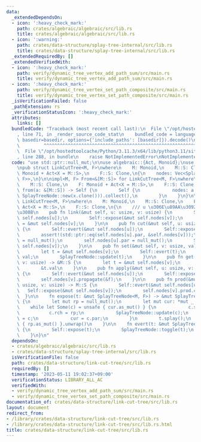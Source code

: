 ```yaml
---
data:
  _extendedDependsOn:
  - icon: ':heavy_check_mark:'
    path: crates/algebraic/algebraic/src/lib.rs
    title: crates/algebraic/algebraic/src/lib.rs
  - icon: ':warning:'
    path: crates/data-structure/splay-tree-internal/src/lib.rs
    title: crates/data-structure/splay-tree-internal/src/lib.rs
  _extendedRequiredBy: []
  _extendedVerifiedWith:
  - icon: ':heavy_check_mark:'
    path: verify/dynamic_tree_vertex_add_path_sum/src/main.rs
    title: verify/dynamic_tree_vertex_add_path_sum/src/main.rs
  - icon: ':heavy_check_mark:'
    path: verify/dynamic_tree_vertex_set_path_composite/src/main.rs
    title: verify/dynamic_tree_vertex_set_path_composite/src/main.rs
  _isVerificationFailed: false
  _pathExtension: rs
  _verificationStatusIcon: ':heavy_check_mark:'
  attributes:
    links: []
  bundledCode: "Traceback (most recent call last):\n  File \"/opt/hostedtoolcache/Python/3.11.3/x64/lib/python3.11/site-packages/onlinejudge_verify/documentation/build.py\"\
    , line 71, in _render_source_code_stat\n    bundled_code = language.bundle(stat.path,\
    \ basedir=basedir, options={'include_paths': [basedir]}).decode()\n          \
    \         ^^^^^^^^^^^^^^^^^^^^^^^^^^^^^^^^^^^^^^^^^^^^^^^^^^^^^^^^^^^^^^^^^^^^^^^^^^^^^^^^^\n\
    \  File \"/opt/hostedtoolcache/Python/3.11.3/x64/lib/python3.11/site-packages/onlinejudge_verify/languages/rust.py\"\
    , line 288, in bundle\n    raise NotImplementedError\nNotImplementedError\n"
  code: "use std::ptr::null_mut;\n\nuse algebraic::{Act, Monoid};\nuse splay_tree_internal::SplayTreeNode;\n\
    \npub struct LinkCutTree<M, F>\nwhere\n    M: Monoid,\n    M::S: Clone,\n    F:\
    \ Monoid + Act<X = M::S>,\n    F::S: Clone,\n{\n    nodes: Vec<SplayTreeNode<M,\
    \ F>>,\n}\n\nimpl<M, F> From<&[M::S]> for LinkCutTree<M, F>\nwhere\n    M: Monoid,\n\
    \    M::S: Clone,\n    F: Monoid + Act<X = M::S>,\n    F::S: Clone,\n{\n    fn\
    \ from(a: &[M::S]) -> Self {\n        Self {\n            nodes: a.iter().map(|x|\
    \ SplayTreeNode::new(x.clone())).collect(),\n        }\n    }\n}\n\nimpl<M, F>\
    \ LinkCutTree<M, F>\nwhere\n    M: Monoid,\n    M::S: Clone,\n    F: Monoid +\
    \ Act<X = M::S>,\n    F::S: Clone,\n{\n    /// u \u306E\u89AA\u3092 v \u306B\u3059\
    \u308B\n    pub fn link(&mut self, u: usize, v: usize) {\n        Self::evert(&mut\
    \ self.nodes[u]);\n        Self::expose(&mut self.nodes[v]);\n        self.nodes[u].par\
    \ = &mut self.nodes[v];\n    }\n\n    pub fn cut(&mut self, u: usize, v: usize)\
    \ {\n        Self::evert(&mut self.nodes[u]);\n        Self::expose(&mut self.nodes[v]);\n\
    \        assert!(std::ptr::eq(self.nodes[u].par, &self.nodes[v]));\n        self.nodes[v].lch\
    \ = null_mut();\n        self.nodes[u].par = null_mut();\n        SplayTreeNode::update(&mut\
    \ self.nodes[v]);\n    }\n\n    pub fn set(&mut self, v: usize, val: M::S) {\n\
    \        let t = &mut self.nodes[v];\n        Self::evert(t);\n        t.val =\
    \ val;\n        SplayTreeNode::update(t);\n    }\n\n    pub fn get(&mut self,\
    \ v: usize) -> &M::S {\n        let t = &mut self.nodes[v];\n        Self::evert(t);\n\
    \        &t.val\n    }\n\n    pub fn apply(&mut self, u: usize, v: usize, f: F::S)\
    \ {\n        Self::evert(&mut self.nodes[u]);\n        Self::expose(&mut self.nodes[v]);\n\
    \        self.nodes[v].propagate(&f);\n    }\n\n    pub fn prod(&mut self, u:\
    \ usize, v: usize) -> M::S {\n        Self::evert(&mut self.nodes[u]);\n     \
    \   Self::expose(&mut self.nodes[v]);\n        self.nodes[v].prod.clone()\n  \
    \  }\n\n    fn expose(t: &mut SplayTreeNode<M, F>) -> &mut SplayTreeNode<M, F>\
    \ {\n        let mut rp = null_mut();\n        let mut cur: *mut _ = t;\n    \
    \    while let Some(c) = unsafe { cur.as_mut() } {\n            c.splay();\n \
    \           c.rch = rp;\n            SplayTreeNode::update(c);\n            rp\
    \ = c;\n            cur = c.par;\n        }\n        t.splay();\n        unsafe\
    \ { rp.as_mut() }.unwrap()\n    }\n\n    fn evert(t: &mut SplayTreeNode<M, F>)\
    \ {\n        Self::expose(t);\n        SplayTreeNode::toggle(t);\n        SplayTreeNode::push(t);\n\
    \    }\n}\n"
  dependsOn:
  - crates/algebraic/algebraic/src/lib.rs
  - crates/data-structure/splay-tree-internal/src/lib.rs
  isVerificationFile: false
  path: crates/data-structure/link-cut-tree/src/lib.rs
  requiredBy: []
  timestamp: '2023-05-11 19:02:37+09:00'
  verificationStatus: LIBRARY_ALL_AC
  verifiedWith:
  - verify/dynamic_tree_vertex_add_path_sum/src/main.rs
  - verify/dynamic_tree_vertex_set_path_composite/src/main.rs
documentation_of: crates/data-structure/link-cut-tree/src/lib.rs
layout: document
redirect_from:
- /library/crates/data-structure/link-cut-tree/src/lib.rs
- /library/crates/data-structure/link-cut-tree/src/lib.rs.html
title: crates/data-structure/link-cut-tree/src/lib.rs
---
```


